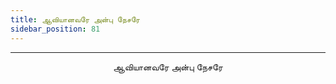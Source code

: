 ```yaml
---
title: ஆவியானவரே அன்பு நேசரே
sidebar_position: 81
---
```


---
<center>
ஆவியானவரே அன்பு நேசரே
</center>